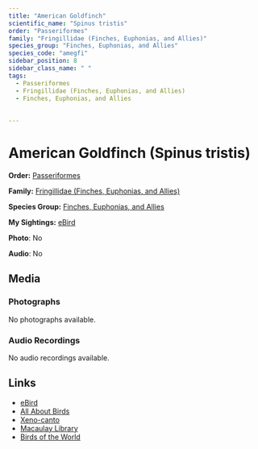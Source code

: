 ```yaml
---
title: "American Goldfinch"
scientific_name: "Spinus tristis"
order: "Passeriformes"
family: "Fringillidae (Finches, Euphonias, and Allies)"
species_group: "Finches, Euphonias, and Allies"
species_code: "amegfi"
sidebar_position: 8
sidebar_class_name: " "
tags: 
  - Passeriformes
  - Fringillidae (Finches, Euphonias, and Allies)
  - Finches, Euphonias, and Allies
  
  
---
```


# American Goldfinch (Spinus tristis)

**Order:** [Passeriformes](/tags/passeriformes)

**Family:** [Fringillidae (Finches, Euphonias, and Allies)](/tags/fringillidae-finches-euphonias-and-allies)

**Species Group:** [Finches, Euphonias, and Allies](/tags/finches-euphonias-and-allies)

**My Sightings:** [eBird](https://ebird.org/lifelist?r=world&time=life&spp=amegfi)

**Photo**: No 

**Audio**: No

## Media
### Photographs
No photographs available.

### Audio Recordings
No audio recordings available.

## Links
* [eBird](https://ebird.org/species/amegfi) 
* [All About Birds](https://www.allaboutbirds.org/guide/amegfi) 
* [Xeno-canto](https://www.xeno-canto.org/species/spinus-tristis) 
* [Macaulay Library](https://search.macaulaylibrary.org/catalog?taxonCode=amegfi&sort=rating_rank_desc)
* [Birds of the World](https://birdsoftheworld.org/bow/species/amegfi)
